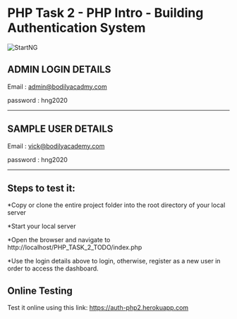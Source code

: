 # PHP Task 2 - PHP Intro - Building Authentication System

![StartNG](https://res.cloudinary.com/pepjoe/image/upload/v1586473800/Screenshot_2020-04-10-00-07-28_dfv4te.png)

## ADMIN LOGIN DETAILS

Email : admin@bodilyacadmy.com

password : hng2020

******************************************

## SAMPLE USER DETAILS

Email : vick@bodilyacademy.com

password : hng2020

*********************************************

## Steps to test it:

*Copy or clone the entire project folder into the root directory of your local server

*Start your local server

*Open the browser and navigate to http://localhost/PHP_TASK_2_TODO/index.php

*Use the login details above to login, otherwise, register as a new user in order to access the dashboard.

## Online Testing

Test it online using this link: https://auth-php2.herokuapp.com

